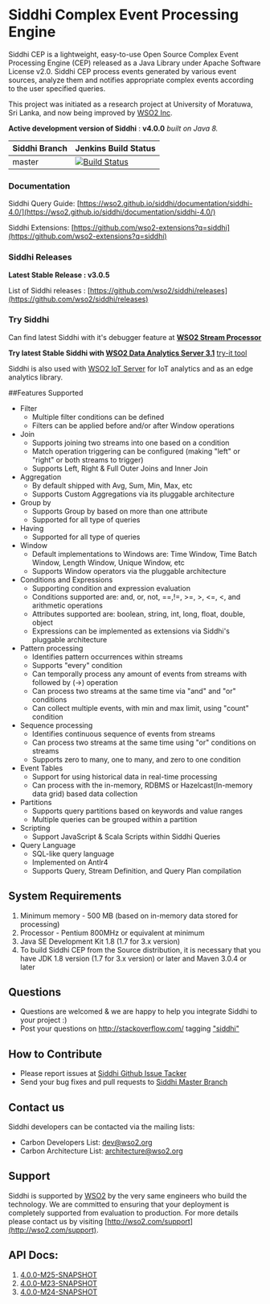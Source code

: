 Siddhi Complex Event Processing Engine 
======================================

Siddhi CEP is a lightweight, easy-to-use Open Source Complex Event Processing Engine (CEP) released as a Java Library under Apache Software License v2.0. Siddhi CEP process events generated by various event sources, analyze them and notifies appropriate complex events according to the user specified queries.

This project was initiated as a research project at University of Moratuwa, Sri Lanka, and now being improved by [WSO2 Inc](http://wso2.com/). 

**Active development version of Siddhi** : **v4.0.0**  _built on Java 8._


|  Siddhi Branch | Jenkins Build Status |
| :---------------------------------------- |:---------------------------------------
| master         | [![Build Status](https://wso2.org/jenkins/view/wso2-dependencies/job/siddhi/job/siddhi/badge/icon)](https://wso2.org/jenkins/view/wso2-dependencies/job/siddhi/job/siddhi )|


### Documentation 
Siddhi Query Guide: [https://wso2.github.io/siddhi/documentation/siddhi-4.0/](https://wso2.github.io/siddhi/documentation/siddhi-4.0/) 

Siddhi Extensions:  [https://github.com/wso2-extensions?q=siddhi](https://github.com/wso2-extensions?q=siddhi) 


### Siddhi Releases 
**Latest Stable Release : v3.0.5**

List of Siddhi releases : [https://github.com/wso2/siddhi/releases](https://github.com/wso2/siddhi/releases)

### Try Siddhi
Can find latest Siddhi with it's debugger feature at **[WSO2 Stream Processor](https://github.com/wso2/product-sp/releases)** 

**Try latest Stable Siddhi with [WSO2 Data Analytics Server 3.1](http://wso2.com/analytics)** [try-it tool](https://docs.wso2.com/display/DAS310/Siddhi+Try+It+Tool)

Siddhi is also used with [WSO2 IoT Server](http://wso2.com/iot) for IoT analytics and as an edge analytics library.

##Features Supported

 - Filter
    - Multiple filter conditions can be defined 
    - Filters can be applied before and/or after Window operations
 - Join
    - Supports joining two streams into one based on a condition   
    - Match operation triggering can be configured (making "left" or "right" or both streams to trigger)
    - Supports Left, Right & Full Outer Joins and Inner Join
 - Aggregation
    - By default shipped with Avg, Sum, Min, Max, etc
    - Supports Custom Aggregations via its pluggable architecture
 - Group by
    - Supports Group by based on more than one attribute
    - Supported for all type of queries
 - Having
    - Supported for all type of queries
 - Window
    - Default implementations to Windows are: Time Window, Time Batch Window, Length Window, Unique Window, etc
    - Supports Window operators via the pluggable architecture
 - Conditions and Expressions
    - Supporting condition and expression evaluation
    - Conditions supported are: and, or, not, ==,!=, >=, >, <=, <, and arithmetic operations
    - Attributes supported are: boolean, string, int, long, float, double, object
    - Expressions can be implemented as extensions via Siddhi's pluggable architecture
 - Pattern processing
    - Identifies pattern occurrences within streams
    - Supports "every" condition
    - Can temporally process any amount of events from streams with followed by (->) operation
    - Can process two streams at the same time via "and" and "or" conditions
    - Can collect multiple events, with min and max limit, using "count" condition
 - Sequence processing
    - Identifies continuous sequence of events from streams
    - Can process two streams at the same time using "or" conditions on streams 
    - Supports zero to many, one to many, and zero to one condition
 - Event Tables
    - Support for using historical data in real-time processing
    - Can process with the in-memory, RDBMS or Hazelcast(In-memory data grid) based data collection
 - Partitions
    - Supports query partitions based on keywords and value ranges 
    - Multiple queries can be grouped within a partition
 - Scripting 
    - Support JavaScript & Scala Scripts within Siddhi Queries
 - Query Language
    - SQL-like query language 
    - Implemented on Antlr4
    - Supports Query, Stream Definition, and Query Plan compilation

## System Requirements
1. Minimum memory - 500 MB (based on in-memory data stored for processing)
2. Processor      - Pentium 800MHz or equivalent at minimum
3. Java SE Development Kit 1.8 (1.7 for 3.x version)
4. To build Siddhi CEP from the Source distribution, it is necessary that you have
   JDK 1.8 version (1.7 for 3.x version) or later and Maven 3.0.4 or later

## Questions 
* Questions are welcomed & we are happy to help you integrate Siddhi to your project :)
* Post your questions on http://stackoverflow.com/ tagging ["siddhi"](http://stackoverflow.com/search?q=siddhi)

## How to Contribute
* Please report issues at [Siddhi Github Issue Tacker](https://github.com/wso2/siddhi/issues)
* Send your bug fixes and pull requests to [Siddhi Master Branch](https://github.com/wso2/siddhi) 

## Contact us 
Siddhi developers can be contacted via the mailing lists:

* Carbon Developers List: dev@wso2.org
* Carbon Architecture List: architecture@wso2.org

## Support 
Siddhi is supported by [WSO2](http://wso2.com/) by the very same engineers who build the technology. We are committed to ensuring that your deployment is completely supported from evaluation to production.
For more details please contact us by visiting [http://wso2.com/support](http://wso2.com/support).

## API Docs:

1. <a href="./api/4.0.0-M25-SNAPSHOT">4.0.0-M25-SNAPSHOT</a>
1. <a href="./api/4.0.0-M23-SNAPSHOT">4.0.0-M23-SNAPSHOT</a>
1. <a href="./api/4.0.0-M24-SNAPSHOT">4.0.0-M24-SNAPSHOT</a>
